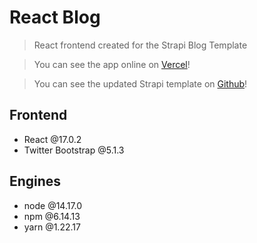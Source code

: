 # React Blog

> React frontend created for the Strapi Blog Template

> You can see the app online on [Vercel](https://colibri.vercel.app/)!

> You can see the updated Strapi template on [Github](https://github.com/iurianu/strapi-blog)!

## Frontend

- React @17.0.2
- Twitter Bootstrap @5.1.3

## Engines

- node @14.17.0
- npm @6.14.13
- yarn @1.22.17